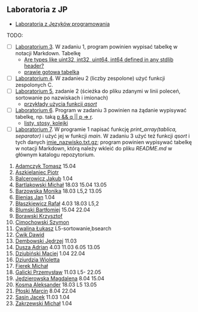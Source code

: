 ## Laboratoria z JP

* [Laboratoria z Języków programowania](https://inf.ug.edu.pl/~stefan/Dydaktyka/JezProg/Slajdy/index.html#lab)

TODO:

* [ ] [Laboratorium 3](https://inf.ug.edu.pl/~stefan/Dydaktyka/JezProg/Slajdy/Labs03). W zadaniu 1,
  program powinien wypisać tabelkę w notacji Markdown. Tabelkę
  - [Are types like uint32, int32, uint64, int64 defined in any stdlib header?](http://stackoverflow.com/questions/6013245/are-types-like-uint32-int32-uint64-int64-defined-in-any-stdlib-header)
  - [prawie gotowa tabelka](make/rzutowanie.c)
* [ ] [Laboratorium 4](https://inf.ug.edu.pl/~stefan/Dydaktyka/JezProg/Slajdy/Labs04). W zadanieu 2 (liczby zespolone)
  użyć funkcji zespolonych C.
* [ ] [Laboratorium 5](https://inf.ug.edu.pl/~stefan/Dydaktyka/JezProg/Slajdy/Labs05),
  zadanie 2 (ścieżka do pliku zdanymi w linii poleceń, sortowanie po nazwiskach i imionach)
  - [przykłady użycia funkcji _qsort_](http://wbzyl.inf.ug.edu.pl/c/qsort)
* [ ] [Laboratorium 6](https://inf.ug.edu.pl/~stefan/Dydaktyka/JezProg/Slajdy/Labs06/). Program w zadaniu 3
  powinien na żądanie wypisywać tabelkę, np. taką
  [p && q || p => r](https://www.wolframalpha.com/input/?i=p+%26%26+q+%7C%7C+p+%3D%3E+r).
  - [listy, stosy, kolejki](http://wbzyl.inf.ug.edu.pl/rails2/jp/linked_lists/12)
* [ ] [Laboratorium 7](https://inf.ug.edu.pl/~stefan/Dydaktyka/JezProg/Slajdy/Labs07/). W programie 1
  napisać funkcję _print_array(tablica, separator)_ i użyć jej w funkcji _main_.
  W zadaniu 3 użyć też funkcji _qsort_ i tych danych [imie_nazwisko.txt.gz](data/imie_nazwisko.txt.gz);
  program powinien wypisywać tabelkę w notacji Markdown, którą należy wkleić do pliku
  _README.md_ w głównym katalogu repozytorium.

<!--
```
1. [Nazwisko Imię](link do publicznego repo na _github.com_, _bitbucket.com_, _gitlab.com_)

-->

1. [Adamczyk Tomasz](https://github.com/tadamczyk/LabC_II) 15.04
1. [Aszkielaniec Piotr](https://github.com/readher/LabInf2016)
1. [Balcerowicz Jakub](https://github.com/JakubBalcerowicz/labc2016.git) 1.04
1. [Bartlakowski Michał](https://github.com/Em-jey/JProg.git) 18.03 15.04 13.05
1. [Barzowska Monika](https://github.com/gitmika/jprog.git) 18.03 L5,2 13.05
1. [Bienias Jan](https://github.com/Hergroth/C) 1.04
1. [Błaszkiewicz Rafał](https://github.com/blaszczek/RepoLaby) 4.03 18.03 L5,2
1. [Blumski Bartłomiej](https://github.com/BatlomBlu/Laboratorium-2016-2017) 15.04 22.04
1. [Borawski Krzysztof](https://github.com/Msegun/labc01.git)
1. [Cimochowski Szymon](https://github.com/realokers/Laboratorium2016.git)
1. [Cwalina Łukasz](https://github.com/lcwalina/JProg) L5-sortowanie,bsearch
1. [Ćwik Dawid](https://github.com/dcwik96/labc.git)
1. [Dembowski Jędrzej](https://github.com/jentszej/RepDoJezProg) 11.03
1. [Dusza Adrian](https://github.com/Aderrro/labc) 4.03 11.03 6.05 13.05
1. [Dziubiński Maciej](https://github.com/mdziub/JezykiProg) 1.04 22.04
1. [Dziurdzia Wioletta](https://github.com/wdziurdzia/LabJProg)
1. [Fierek Michał](https://github.com/mfierek2/labcx)
1. [Galicki Przemysław](https://github.com/jampapuga/jpcGalicki) 11.03 L5- 22.05
1. [Jędzierowska Magdalena](https://github.com/MagdalenaJedzierowska/JezProg) 8.04 15.04
1. [Kosma Aleksander](https://github.com/olekkosma/Lab2016) 18.03 L5 13.05
1. [Płoski Marcin](https://github.com/marcinploski/jez_prog) 8.04 22.04
1. [Sasin Jacek](https://github.com/jsasin/jprogramowania) 11.03 1.04
1. [Zakrzewski Michał](https://github.com/Zakrzak30/labx) 1.04

<!--
1. [Bieńkowski Miłosz](https://github.com/milekb/Laboratorium-2016-2017.git) 11.03 18.03 1.04
1. [Dusza Adrian](https://github.com/Aderrro/labc) 4.03 11.03 1.04
-->
